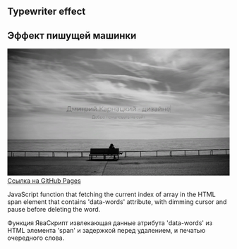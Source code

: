 
## Typewriter effect
## Эффект пишущей машинки
![screenshot of sample](readme-preview-image.jpg)
[Ссылка на GitHub Pages](https://likesatie.github.io/Typewriter-effect-JS-HTML-CSS/)

JavaScript function that fetching the current index of array in the HTML span element that contains 'data-words' attribute, with dimming cursor and pause before deleting the word.

Функция ЯваСкрипт извлекающая данные атрибута 'data-words' из HTML элемента 'span' и задержкой перед удалением, и печатью очередного слова.
